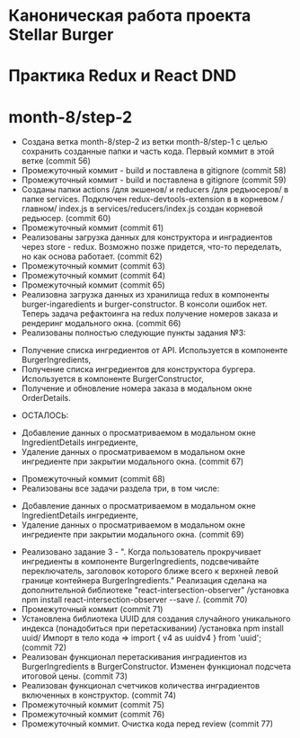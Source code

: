 # Каноническая работа проекта Stellar Burger 
# Практика Redux и React DND
# month-8/step-2

* Создана ветка month-8/step-2 из ветки month-8/step-1 с целью сохранить созданные папки и часть кода. Первый коммит в этой ветке (commit 56)
* Промежуточный коммит - build и поставлена в gitignore (commit 58)
* Промежуточный коммит - build и поставлена в gitignore (commit 59)
* Созданы папки actions /для экшенов/ и reducers /для редъюсеров/ в папке services. Подключен redux-devtools-extension в в корневом /главном/ index.js
в  services/reducers/index.js создан корневой редьюсер. (commit 60)
* Промежуточный коммит (commit 61)
* Реализованы загрузка данных для конструктора и инградиентов через store - redux. Возможно позже придется, что-то переделать, но как основа работает. (commit 62)
* Промежуточный коммит (commit 63)
* Промежуточный коммит (commit 64)
* Промежуточный коммит (commit 65)
* Реализовна загрузка данных из хранилища redux в компоненты burger-ingaredients и burger-constructor. В консоли ошибок нет. Теперь задача рефактоинга на redux получение номеров заказа и рендеринг модального окна. (commit 66)
* Реализованы полностью следующие пункты задания №3:
- Получение списка ингредиентов от API. Используется в компоненте BurgerIngredients,
- Получение списка ингредиентов для конструктора бургера. Используется в компоненте BurgerConstructor,
- Получение и обновление номера заказа в модальном окне OrderDetails.
* ОСТАЛОСЬ: 
- Добавление данных о просматриваемом в модальном окне IngredientDetails ингредиенте,
- Удаление данных о просматриваемом в модальном окне ингредиенте при закрытии модального окна.
(commit 67)
* Промежуточный коммит (commit 68)
* Реализованы все задачи раздела три, в том числе:
- Добавление данных о просматриваемом в модальном окне IngredientDetails ингредиенте,
- Удаление данных о просматриваемом в модальном окне ингредиенте при закрытии модального окна. (commit 69)
* Реализовано задание 3 - ". Когда пользователь прокручивает ингредиенты в компоненте BurgerIngredients, подсвечивайте переключатель, заголовок которого ближе всего к верхней левой границе контейнера BurgerIngredients."
Реализация сделана на дополнительной библиотеке "react-intersection-observer" /установка npm install react-intersection-observer --save /. (commit 70)
* Промежуточный коммит (commit 71)
* Установлена библиотека UUID для создания случайного уникального индекса (понадобиться при перетаскивании) /установка npm install uuid/ Импорт в тело кода =>  import { v4 as uuidv4 } from 'uuid'; (commit 72)
* Реализован функционал перетаскивания инградиентов из BurgerIngredients в BurgerConstructor. Изменен функционал подсчета итоговой цены. (commit 73)
* Реализован функционал счетчиков количества инградиентов включенных в конструктор. (commit 74)
* Промежуточный коммит (commit 75)
* Промежуточный коммит (commit 76)
* Промежуточный коммит. Очистка кода перед review (commit 77)